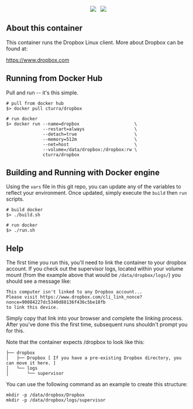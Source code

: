 <p align="center">
  <img src="https://img.shields.io/docker/build/cturra/dropbox.svg" /> &nbsp;
  <img src="https://img.shields.io/docker/pulls/cturra/dropbox.svg" />
</p>

About this container
---
This container runs the Dropbox Linux client. More about Dropbox can be found at:

  https://www.dropbox.com


Running from Docker Hub
---
Pull and run -- it's this simple.

```
# pull from docker hub
$> docker pull cturra/dropbox

# run docker
$> docker run --name=dropbox                     \
              --restart=always                   \
              --detach=true                      \
              --memory=512m                      \
              --net=host                         \
              --volume=/data/dropbox:/dropbox:rw \
              cturra/dropbox
```


Building and Running with Docker engine
---
Using the `vars` file in this git repo, you can update any of the variables to
reflect your environment. Once updated, simply execute the `build` then `run` scripts.

```
# build docker
$> ./build.sh

# run docker
$> ./run.sh
```


Help
---
The first time you run this, you'll need to link the container to your dropbox
account. If you check out the supervisor logs, located within your volume mount
(from the example above that would be `/data/dropbox/logs/`) you should see a
message like:

```
This computer isn't linked to any Dropbox account...
Please visit https://www.dropbox.com/cli_link_nonce?nonce=90084227dc5340d88136f436c5be18fb
to link this device.
```

Simply copy that link into your browser and complete the linking process. After
you've done this the first time, subsequent runs shouldn't prompt you for this.

Note that the container expects /dropbox to look like this:

```
├── dropbox
│   ├── Dropbox [ If you have a pre-existing Dropbox directory, you can move it here. ]
│   └── logs
│       └── supervisor
```

You can use the following command as an example to create this structure:

```
mkdir -p /data/dropbox/Dropbox
mkdir -p /data/dropbox/logs/supervisor
```
